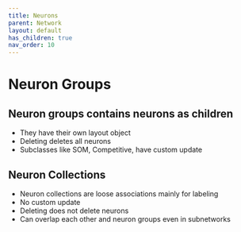 ```yaml
---
title: Neurons
parent: Network
layout: default
has_children: true
nav_order: 10
---
```


# Neuron Groups

## Neuron groups contains neurons as children
* They have their own layout object
* Deleting deletes all neurons
* Subclasses like SOM, Competitive, have custom update

## Neuron Collections

* Neuron collections are loose associations mainly for labeling
* No custom update
* Deleting does not delete neurons
* Can overlap each other and neuron groups even in subnetworks




